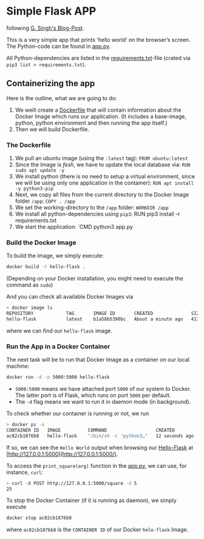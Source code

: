 # Simple Flask APP
following [G. Singh's Blog-Post](https://towardsdatascience.com/docker-made-easy-for-data-scientists-b32efbc23165).

This is a very simple app that prints ‘hello world’ on the browser’s screen.
The Python-code can be found in [app.py](app.py).

All Python-dependencies are listed in the  [requirements.txt](requirements.txt)-file (crated via `pip3 list > requirements.txt`).

## Containerizing the app

Here is the outline, what we are going to do:

1. We weill create a [Dockerfile](Dockerfile) that will contain information about the Docker Image which runs our application. (It includes a base-image, python, python environment and then running the app itself.)
2. Then we will build Dockerfile.

### The Dockerfile
1. We pull an ubuntu image (using the `:latest` tag): `FROM ubuntu:latest`
2. Since the Image is _fesh_, we have to update the local database via: `RUN sudo apt update -y`
3. We install python (there is no need to setup a virtual environment, since we will be using only one application in the container): `RUN apt install -y python3-pip`
4. Next, we copy all files from the current directory to the Docker Image folder `/app`: `COPY . /app`
5. We set the working-directory to the `/app` folder: `WORKDIR /app`
6. We install all python-dependencies using `pip3`: RUN pip3 install -r requirements.txt
7. We start the application: `CMD python3 app.py

### Build the Docker Image
To build the Image, we simply execute:
```bash
docker build -t hello-flask .
```
(Depending on your Docker installation, you might need to execute the command as `sudo`) 

And you can check all available Docker Images via 
```bash
> docker image ls
REPOSITORY            TAG       IMAGE ID       CREATED              SIZE
hello-flask           latest    b1a58b5390bc   About a minute ago   417MB
```
where we can find our `hello-flask` image. 

### Run the App in a Docker Container
The next task will be to run that Docker Image as a container on our local machine:
```bash
docker run -d -p 5000:5000 hello-flask
```

- `5000:5000` means we have attached port `5000` of our system to Docker. The latter port is of Flask, which runs on port `5000` per default.
- The `-d` flag means we want to run it in daemon mode (in background).

To check whether our container is running or not, we run
```bash
> docker ps -a
CONTAINER ID   IMAGE          COMMAND                  CREATED             STATUS                         PORTS                                       NAMES
ac82cb1876b8   hello-flask    "/bin/sh -c 'python3…"   12 seconds ago      Up 11 seconds                  0.0.0.0:5000->5000/tcp, :::5000->5000/tcp   great_nobel
```

If so, we can see the `Hello World` output when browsing our [Hello-Flask](http://127.0.0.1:5000/) at [http://127.0.0.1:5000](http://127.0.0.1:5000/).

To access the `print_square(arg)` function in the [app.py](app.py), we can use, for instance, `curl`:
```bash
> curl -X POST http://127.0.0.1:5000/square -d 5
25
```

To stop the Docker Container (if it is running as daemon), we simply execute 
```bash
docker stop ac82cb1876b8
```

where `ac82cb1876b8` is the `CONTAINER ID` of our Docker `helo-flask` Image.